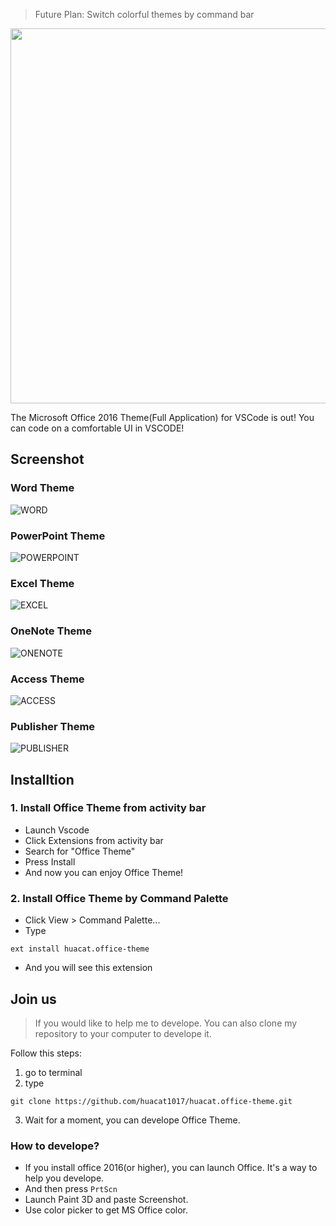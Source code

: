 > Future Plan: Switch colorful themes by command bar

<p align=center><image width=600px src=https://github.com/huacat1017/huacat.office-theme/raw/master/image/welcome.png/></p>

The Microsoft Office 2016 Theme(Full Application) for VSCode is out!
You can code on a comfortable UI in VSCODE!

## Screenshot
### Word Theme
![WORD](https://github.com/huacat1017/huacat.office-theme/raw/master/image/word.png)

### PowerPoint Theme
![POWERPOINT](https://github.com/huacat1017/huacat.office-theme/raw/master/image/powerpoint.png)

### Excel Theme
![EXCEL](https://github.com/huacat1017/huacat.office-theme/raw/master/image/excel.png)

### OneNote Theme
![ONENOTE](https://github.com/huacat1017/huacat.office-theme/raw/master/image/onenote.png)

### Access Theme
![ACCESS](https://github.com/huacat1017/huacat.office-theme/raw/master/image/access.png)

### Publisher Theme
![PUBLISHER](https://github.com/huacat1017/huacat.office-theme/raw/master/image/publisher.png)

## Installtion 
### 1. Install Office Theme from activity bar
- Launch Vscode
- Click Extensions from activity bar
- Search for "Office Theme"
- Press Install
- And now you can enjoy Office Theme!

### 2. Install Office Theme by Command Palette
- Click View > Command Palette...
- Type
```
ext install huacat.office-theme
```
- And you will see this extension

## Join us
> If you would like to help me to develope. You can also clone my repository to your computer to develope it.

Follow this steps:
1. go to terminal
2. type
```
git clone https://github.com/huacat1017/huacat.office-theme.git
```
3. Wait for a moment, you can develope Office Theme.

### How to develope?
- If you install office 2016(or higher), you can launch Office. It's a way to help you develope.
- And then press `PrtScn`
- Launch Paint 3D and paste Screenshot.
- Use color picker to get MS Office color.